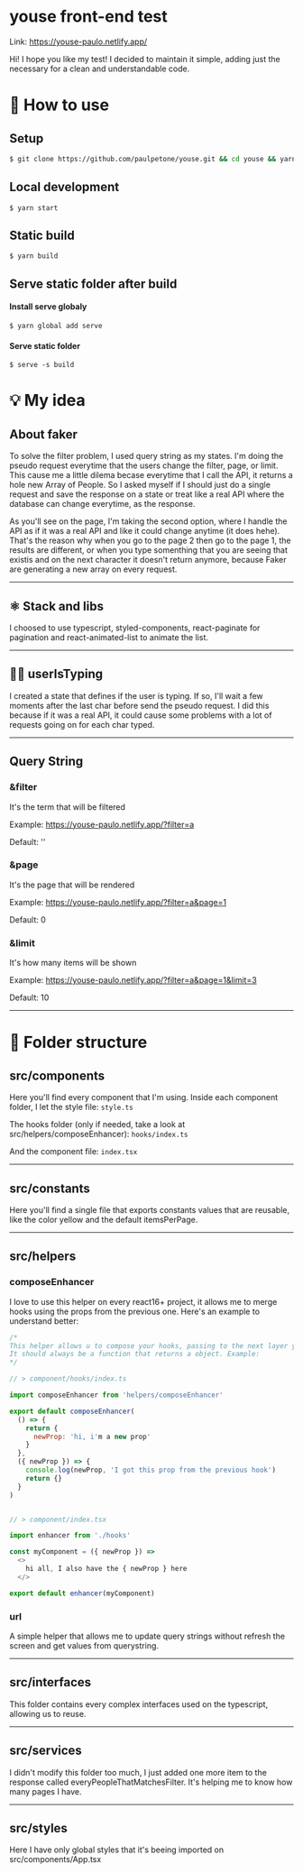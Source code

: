 # youse front-end test

Link: https://youse-paulo.netlify.app/

Hi! I hope you like my test!
I decided to maintain it simple, adding just the necessary for a clean and understandable code.

# 🧶 How to use

## Setup

```sh
$ git clone https://github.com/paulpetone/youse.git && cd youse && yarn
```

## Local development

`$ yarn start`

## Static build

`$ yarn build`

## Serve static folder after build

#### Install serve globaly

`$ yarn global add serve`

#### Serve static folder

`$ serve -s build`

# 💡 My idea

## About faker

To solve the filter problem, I used query string as my states.
I'm doing the pseudo request everytime that the users change the filter, page, or limit. This cause me a little dilema becase everytime that I call the API, it returns a hole new Array of People. So I asked myself if I should just do a single request and save the response on a state or treat like a real API where the database can change everytime, as the response.

As you'll see on the page, I'm taking the second option, where I handle the API as if it was a real API and like it could change anytime (it does hehe). That's the reason why when you go to the page 2 then go to the page 1, the results are different, or when you type somenthing that you are seeing that existis and on the next character it doesn't return anymore, because Faker are generating a new array on every request.

---

## ⚛️ Stack and libs

I choosed to use typescript, styled-components, react-paginate for pagination and react-animated-list to animate the list.

---

## 👨‍💻 userIsTyping

I created a state that defines if the user is typing. If so, I'll wait a few moments after the last char before send the pseudo request. I did this because if it was a real API, it could cause some problems with a lot of requests going on for each char typed.

---

## Query String

### &filter

It's the term that will be filtered

Example: https://youse-paulo.netlify.app/?filter=a

Default: ''

### &page

It's the page that will be rendered

Example: https://youse-paulo.netlify.app/?filter=a&page=1

Default: 0

### &limit

It's how many items will be shown

Example: https://youse-paulo.netlify.app/?filter=a&page=1&limit=3

Default: 10

---

# 📁 Folder structure

## src/components

Here you'll find every component that I'm using. Inside each component folder, I let the style file:
`style.ts`

The hooks folder (only if needed, take a look at src/helpers/composeEnhancer):
`hooks/index.ts`

And the component file:
`index.tsx`

---

## src/constants

Here you'll find a single file that exports constants values that are reusable, like the color yellow and the default itemsPerPage.

---

## src/helpers

### composeEnhancer

I love to use this helper on every react16+ project, it allows me to merge hooks using the props from the previous one. Here's an example to understand better:

```javascript
/*
This helper allows u to compose your hooks, passing to the next layer your old props and the new ones!
It should always be a function that returns a object. Example:
*/

// > component/hooks/index.ts

import composeEnhancer from 'helpers/composeEnhancer'

export default composeEnhancer(
  () => {
    return {
      newProp: 'hi, i'm a new prop'
    }
  },
  ({ newProp }) => {
    console.log(newProp, 'I got this prop from the previous hook')
    return {}
  }
)


// > component/index.tsx

import enhancer from './hooks'

const myComponent = ({ newProp }) =>
  <>
    hi all, I also have the { newProp } here
  </>

export default enhancer(myComponent)
```

### url

A simple helper that allows me to update query strings without refresh the screen and get values from querystring.

---

## src/interfaces

This folder contains every complex interfaces used on the typescript, allowing us to reuse.

---

## src/services

I didn't modify this folder too much, I just added one more item to the response called everyPeopleThatMatchesFilter. It's helping me to know how many pages I have.

---

## src/styles

Here I have only global styles that it's beeing imported on src/components/App.tsx
